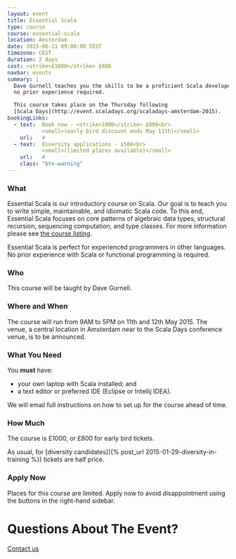 ```yaml
---
layout: event
title: Essential Scala
type: course
course: essential-scala
location: Amsterdam
date: 2015-06-11 09:00:00 CEST
timezone: CEST
duration: 2 days
cost: <strike>£1000</strike> £800
navbar: events
summary: |
  Dave Gurnell teaches you the skills to be a proficient Scala developer,
  no prior experience required.

  This course takes place on the Thursday following
  [Scala Days](http://event.scaladays.org/scaladays-amsterdam-2015).
bookingLinks:
  - text:  Book now - <strike>1000</strike> £800<br>
           <small>(early bird discount ends May 11th)</small>
    url:   #
  - text:  Diversity applications - £500<br>
           <small>(limited places available)</small>
    url:   #
    class: "btn-warning"
---
```


### What

Essential Scala is our introductory course on Scala.
Our goal is to teach you to write simple, maintainable, and idiomatic Scala code.
To this end, Essential Scala focuses on core patterns of algebraic data types,
structural recursion, sequencing computation, and type classes.
For more information please see [the course listing](/training/courses/essential-scala).

Essential Scala is perfect for experienced programmers in other languages.
No prior experience with Scala or functional programming is required.

### Who

This course will be taught by Dave Gurnell.

### Where and When

The course will run from 9AM to 5PM on 11th and 12th May 2015.
The venue, a central location in Amsterdam near to the Scala Days conference venue,
is to be announced.

### What You Need

You **must** have:

- your own laptop with Scala installed; and
- a text editor or preferred IDE (Eclipse or Intellij IDEA).

We will email full instructions on how to set up for the course ahead of time.

### How Much

The course is £1000, or £800 for early bird tickets.

As usual, for [diversity candidates]({% post_url 2015-01-29-diversity-in-training %}) tickets are half price.

### Apply Now

Places for this course are limited.
Apply now to avoid disappointment using the buttons in the right-hand sidebar.

# Questions About The Event?

[Contact us <span class="icon-uio-echelon-right"></span>](/contact)
